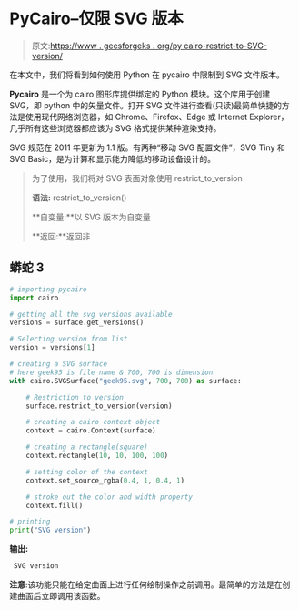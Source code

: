 # PyCairo–仅限 SVG 版本

> 原文:[https://www . geesforgeks . org/py cairo-restrict-to-SVG-version/](https://www.geeksforgeeks.org/pycairo-restrict-to-svg-version/)

在本文中，我们将看到如何使用 Python 在 pycairo 中限制到 SVG 文件版本。

**Pycairo** 是一个为 cairo 图形库提供绑定的 Python 模块。这个库用于创建 SVG，即 python 中的矢量文件。打开 SVG 文件进行查看(只读)最简单快捷的方法是使用现代网络浏览器，如 Chrome、Firefox、Edge 或 Internet Explorer，几乎所有这些浏览器都应该为 SVG 格式提供某种渲染支持。

SVG 规范在 2011 年更新为 1.1 版。有两种“移动 SVG 配置文件”，SVG Tiny 和 SVG Basic，是为计算和显示能力降低的移动设备设计的。

> 为了使用，我们将对 SVG 表面对象使用 restrict_to_version
> 
> **语法:** restrict_to_version()
> 
> **自变量:**以 SVG 版本为自变量
> 
> **返回:**返回非

## 蟒蛇 3

```py
# importing pycairo
import cairo

# getting all the svg versions available
versions = surface.get_versions()

# Selecting version from list
version = versions[1]

# creating a SVG surface
# here geek95 is file name & 700, 700 is dimension
with cairo.SVGSurface("geek95.svg", 700, 700) as surface:

    # Restriction to version
    surface.restrict_to_version(version)

    # creating a cairo context object
    context = cairo.Context(surface)

    # creating a rectangle(square)
    context.rectangle(10, 10, 100, 100)

    # setting color of the context
    context.set_source_rgba(0.4, 1, 0.4, 1)

    # stroke out the color and width property
    context.fill()

# printing
print("SVG version")
```

**输出:**

```py
 SVG version
```

**注意**:该功能只能在给定曲面上进行任何绘制操作之前调用。最简单的方法是在创建曲面后立即调用该函数。